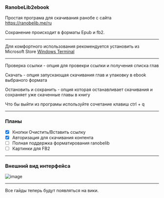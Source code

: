### RanobeLib2ebook

Простая програма для скачивания ранобе с сайта https://ranobelib.me/ru

Сохранение происходит в форматы Epub и fb2.

---

Для комфортного использования рекомендуется установить из Microsoft Store [Windows Terminal](https://www.microsoft.com/store/productId/9N0DX20HK701?ocid=pdpshare)

---

Проверка ссылки - опция для провекри ссылки и получения списка глав

Скачать - опция запускающая скачивания глав и упаковку в ebook выбраного формата

Остановить и сохранить - опция которая останавливает скачивания и сохраняет уже скаченные главы в книгу

Что бы выйти из програмы используйте сочетание клавиш ctrl + q

---

### Планы

- [x] Кнопки Очистить/Вставить ссылку
- [x] Авторизация для скачивания контента
- [ ] Полная поддержка форматирования ranobelib
- [ ] Картинки для FB2

---

### Внешний вид интерфейса



![image](https://github.com/user-attachments/assets/619eec40-0a7a-4b34-80bf-dabb41fa2f4e)

---

Все гайды теперь будут появляться на вики.
